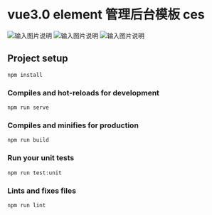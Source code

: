 # vue3.0 element 管理后台模板 ces

![输入图片说明](http://gcimage.oss-cn-shenzhen.aliyuncs.com/img/1608280504(1).jpg "在这里输入图片标题")
![输入图片说明](http://gcimage.oss-cn-shenzhen.aliyuncs.com/img/1608280492(1).jpg "在这里输入图片标题")
![输入图片说明](http://gcimage.oss-cn-shenzhen.aliyuncs.com/img/1608280479(1).jpg "在这里输入图片标题")

## Project setup
```
npm install
```

### Compiles and hot-reloads for development
```
npm run serve
```

### Compiles and minifies for production
```
npm run build
```

### Run your unit tests
```
npm run test:unit
```

### Lints and fixes files
```
npm run lint
```

